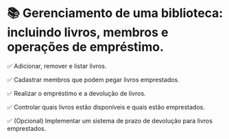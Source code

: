 # 📚 Gerenciamento de uma biblioteca: incluindo livros, membros e operações de empréstimo.

✅ Adicionar, remover e listar livros.

✅ Cadastrar membros que podem pegar livros emprestados.

✅ Realizar o empréstimo e a devolução de livros.

✅ Controlar quais livros estão disponíveis e quais estão emprestados.

✅ (Opcional) Implementar um sistema de prazo de devolução para livros emprestados.



